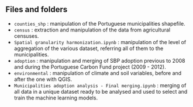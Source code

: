 ## Files and folders

* ``counties_shp`` : manipulation of the Portuguese municipalities shapefile.
* ``census`` :  extraction and manipulation of the data from agricultural censuses.
* ``Spatial granularity harmonization.ipynb`` : manipulation of the level of aggregation of the various dataset, referring all of them to the municipalities.
* ``adoption`` : manipulation and merging of SBP adoption previous to 2008 and during the Portuguese Carbon Fund project (2009 - 2012).
* ``environmental`` : manipulation of climate and soil variables, before and after the one with QGIS.
* ``Municipalities adoption analysis - Final merging.ipynb`` : merging of all data in a unique dataset ready to be analysed and used to select and train the machine learning models.


